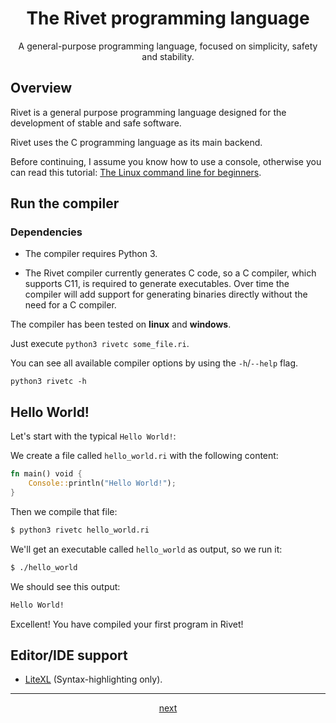 <div align="center">

# The Rivet programming language

A general-purpose programming language, focused on simplicity, safety and stability.

</div>

## Overview

Rivet is a general purpose programming language designed for the development
of stable and safe software.

Rivet uses the C programming language as its main backend.

Before continuing, I assume you know how to use a console, otherwise you can
read this tutorial:
[The Linux command line for beginners](https://ubuntu.com/tutorials/command-line-for-beginners#1-overview).

## Run the compiler

### Dependencies

* The compiler requires Python 3.

* The Rivet compiler currently generates C code, so a C compiler, which supports C11,
    is required to generate executables. Over time the compiler will add support for
    generating binaries directly without the need for a C compiler.

The compiler has been tested on **linux** and **windows**.

Just execute `python3 rivetc some_file.ri`.

You can see all available compiler options by using the `-h`/`--help` flag.

`python3 rivetc -h`

## Hello World!

Let's start with the typical `Hello World!`:

We create a file called `hello_world.ri` with the following content:
```rs
fn main() void {
    Console::println("Hello World!");
}
```

Then we compile that file:
```bash
$ python3 rivetc hello_world.ri
```

We'll get an executable called `hello_world` as output, so we run it:
```bash
$ ./hello_world
```

We should see this output:
```bash
Hello World!
```

Excellent! You have compiled your first program in Rivet!

## Editor/IDE support

* [LiteXL](https://github.com/lite-xl/lite-xl-plugins/blob/master/plugins/language_rivet.lua)
(Syntax-highlighting only).

* * *

<div align="center">

[next](01_code_structure.md)

</div>
